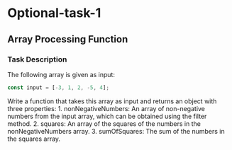 # Optional-task-1
## Array Processing Function

### Task Description

The following array is given as input:

```javascript
const input = [-3, 1, 2, -5, 4];

```
Write a function that takes this array as input and returns an object with three properties:
	1.	nonNegativeNumbers: An array of non-negative numbers from the input array, which can be obtained using the filter method.
	2.	squares: An array of the squares of the numbers in the nonNegativeNumbers array.
	3.	sumOfSquares: The sum of the numbers in the squares array.
